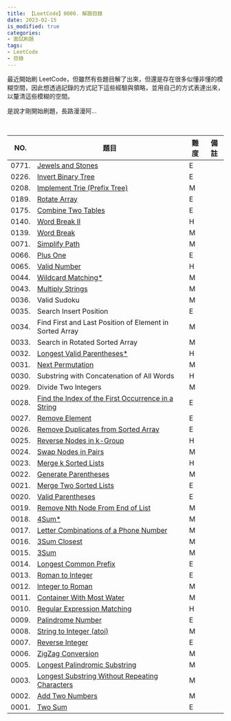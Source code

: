```yaml
---
title: 【LeetCode】0000. 解題目錄
date: 2023-02-15
is_modified: true
categories:
- 面試刷題
tags:
- LeetCode
- 目錄
--- 
```


最近開始刷 LeetCode，但雖然有些題目解了出來，但還是存在很多似懂非懂的模糊空間，因此想透過記錄的方式記下這些經驗與領略，並用自己的方式表達出來，以釐清這些模糊的空間。

是說才剛開始刷題，長路漫漫阿...
<!--more-->

<br class="big">

| NO. | 題目 | 難度 | 備註 |
| ------------- | --- | --- | --- |
| 0771. | [Jewels and Stones](/LeetCode-0771-Jewels-and-Stones/) | E |  | 
| 0226. | [Invert Binary Tree](/LeetCode-0226-Invert-Binary-Tree/) | E |  | 
| 0208. | [Implement Trie (Prefix Tree) ](/problemset/2018/12/21/LeetCode-0208-Implement-Trie/) | M |  | 
| 0189. | [Rotate Array](/LeetCode-0189-Rotate-Array/) | E |  |
| 0175. | [Combine Two Tables](/LeetCode-0175-Combine-Two-Tables/) | E |  |
| 0140. | [Word Break II](/LeetCode-0140-Word-Break-II/) | H |  |
| 0139. | [Word Break](/LeetCode-0139-Word-Break/) | M |  | 
| 0071. | [Simplify Path](/LeetCode-0071-Simplify-Path/) | M |  |
| 0066. | [Plus One](/LeetCode-0066-Plus-One/) | E |  |
| 0065. | [Valid Number](/LeetCode-0065-Valid-Number/) | H |  |
| 0044. | [Wildcard Matching*](/LeetCode-0044-Wildcard-Matching/) | M |  |
| 0043. | [Multiply Strings](/LeetCode-0043-Multiply-Strings/) | M |  |
| 0036. | Valid Sudoku | M |  |
| 0035. | Search Insert Position | E |  |
| 0034. | Find First and Last Position of Element in Sorted Array | M |  |
| 0033. | Search in Rotated Sorted Array | M |  |
| 0032. | [Longest Valid Parentheses*](/LeetCode-0032-Longest-Valid-Parentheses/) | H |  |
| 0031. | [Next Permutation](/LeetCode-0031-Next-Permutation/) | M |  |
| 0030. | Substring with Concatenation of All Words | H |  |
| 0029. | Divide Two Integers | M |  |
| 0028. | [Find the Index of the First Occurrence in a String](/LeetCode-0028-Find-the-Index-of-the-First-Occurrence-in-a-String) | E |  |
| 0027. | [Remove Element](/LeetCode-0027-Remove-Element) | E |  |
| 0026. | [Remove Duplicates from Sorted Array](/LeetCode-0026-Remove-Duplicates-from-Sorted-Array) | E |  |
| 0025. | [Reverse Nodes in k-Group](/LeetCode-0025-Reverse-Nodes-in-k-Group/) | H |  |
| 0024. | [Swap Nodes in Pairs](/LeetCode-0024-Swap-Nodes-in-Pairs/) | M |  |
| 0023. | [Merge k Sorted Lists](/LeetCode-0023-Merge-k-Sorted-Lists) | H |  |
| 0022. | [Generate Parentheses](/LeetCode-0022-Generate-Parentheses) | M |  |
| 0021. | [Merge Two Sorted Lists](/LeetCode-0021-Merge-Two-Sorted-Lists/) | E |  |
| 0020. | [Valid Parentheses](/LeetCode-0020-Valid-Parentheses/) | E |  |
| 0019. | [Remove Nth Node From End of List](/LeetCode-0019-Remove-Nth-Node-From-End-of-List/) | M |  |
| 0018. | [4Sum*](/LeetCode-0018-4Sum/) | M |  |
| 0017. | [Letter Combinations of a Phone Number](/LeetCode-0017-Letter-Combinations-of-a-Phone-Number/) | M |  |
| 0016. | [3Sum Closest](/LeetCode-0016-3Sum-Closest/) | M |  |
| 0015. | [3Sum](/LeetCode-0015-3Sum/) | M |  |
| 0014. | [Longest Common Prefix](/LeetCode-0014-Longest-Common-Prefix/) | E |  |
| 0013. | [Roman to Integer](/LeetCode-0013-Roman-to-Integer/) | E |  |
| 0012. | [Integer to Roman](/LeetCode-0012-Integer-to-Roman/) | M |  |
| 0011. | [Container With Most Water](/LeetCode-0011-Container-With-Most-Water/) | M |  |
| 0010. | [Regular Expression Matching](/LeetCode-0010-Regular-Expression-Matching/) | H |  |
| 0009. | [Palindrome Number](/LeetCode-0009-Palindrome-Number/) | E |  |
| 0008. | [String to Integer (atoi)](/LeetCode-0008-String-to-Integer-atoi/) | M |  |
| 0007. | [Reverse Integer](/LeetCode-0007-Reverse-Integer/) | E |  | 
| 0006. | [ZigZag Conversion](/LeetCode-0006-ZigZag-Conversion/) | M |  |
| 0005. | [Longest Palindromic Substring](/LeetCode-0005-Longest-Palindromic-Substring/) | M |  |
| 0003. | [Longest Substring Without Repeating Characters](/LeetCode-0003-Longest-Substring-Without-Repeating-Characters) | M |  |
| 0002. | [Add Two Numbers](/LeetCode-0002-Add-Two-Numbers/) | M |  |
| 0001. | [Two Sum](/LeetCode-0001-Two-Sum/) | E |  |